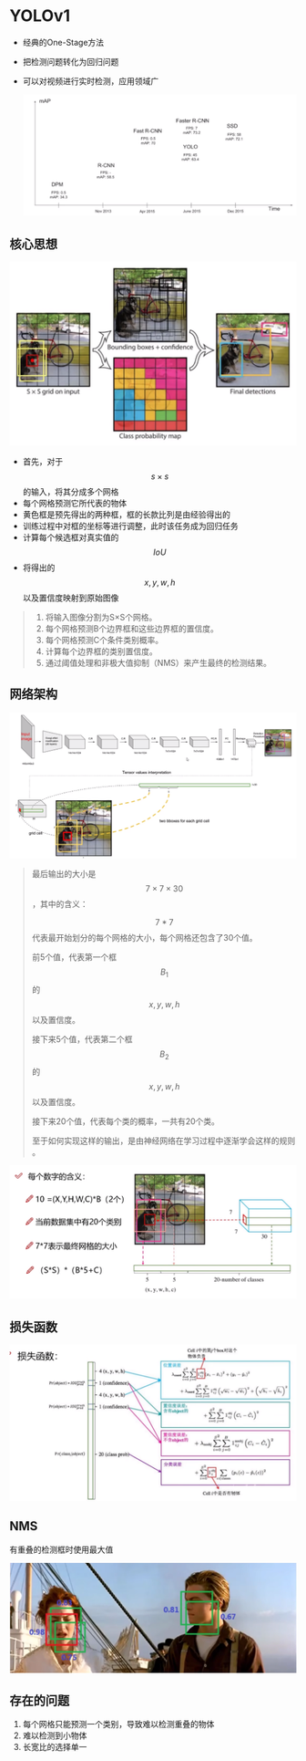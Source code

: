 # YOLOv1

- 经典的One-Stage方法

- 把检测问题转化为回归问题

- 可以对视频进行实时检测，应用领域广

    ![image-20230621144219581](./.assets/image-20230621144219581.png)



## 核心思想

![image-20230621144241211](./.assets/image-20230621144241211.png)



- 首先，对于 $$s \times s$$ 的输入，将其分成多个网格
- 每个网格预测它所代表的物体 
- 黄色框是预先得出的两种框，框的长款比列是由经验得出的
- 训练过程中对框的坐标等进行调整，此时该任务成为回归任务
- 计算每个候选框对真实值的 $$IoU$$
- 将得出的 $$x, y, w, h$$ 以及置信度映射到原始图像



> 1. 将输入图像分割为S×S个网格。
> 2. 每个网格预测B个边界框和这些边界框的置信度。
> 3. 每个网格预测C个条件类别概率。
> 4. 计算每个边界框的类别置信度。
> 5. 通过阈值处理和非极大值抑制（NMS）来产生最终的检测结果。



## 网络架构

![image-20230621201230664](./.assets/image-20230621201230664.png)



>  最后输出的大小是 $$7 \times 7 \times 30$$，其中的含义：
>
>  $$7*7$$ 代表最开始划分的每个网格的大小，每个网格还包含了30个值。
>
>  前5个值，代表第一个框$$B_{1}$$的 $$x, y, w, h$$ 以及置信度。
>
>  接下来5个值，代表第二个框$$B_{2}$$的 $$x, y, w, h$$ 以及置信度。
>
>  接下来20个值，代表每个类的概率，一共有20个类。
>
>  至于如何实现这样的输出，是由神经网络在学习过程中逐渐学会这样的规则  。

![image-20230621203413311](./.assets/image-20230621203413311.png)



## 损失函数

![image-20230621204557184](./.assets/image-20230621204557184.png)



## NMS

有重叠的检测框时使用最大值

![image-20230622104350291](./.assets/image-20230622104350291.png)



## 存在的问题

1. 每个网格只能预测一个类别，导致难以检测重叠的物体
2. 难以检测到小物体
3. 长宽比的选择单一


